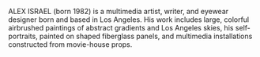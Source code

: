 ALEX ISRAEL (born 1982) is a multimedia artist, writer, and eyewear designer born and based in Los Angeles. His work includes large, colorful airbrushed paintings of abstract gradients and Los Angeles skies, his self-portraits, painted on shaped fiberglass panels, and multimedia installations constructed from movie-house props.
